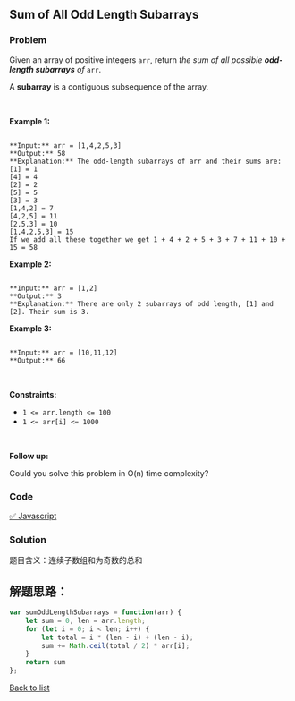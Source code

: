 Sum of All Odd Length Subarrays
---
### Problem
Given an array of positive integers `arr`, return *the sum of all possible **odd-length subarrays** of* `arr`.


A **subarray** is a contiguous subsequence of the array.


 


**Example 1:**



```

**Input:** arr = [1,4,2,5,3]
**Output:** 58
**Explanation:** The odd-length subarrays of arr and their sums are:
[1] = 1
[4] = 4
[2] = 2
[5] = 5
[3] = 3
[1,4,2] = 7
[4,2,5] = 11
[2,5,3] = 10
[1,4,2,5,3] = 15
If we add all these together we get 1 + 4 + 2 + 5 + 3 + 7 + 11 + 10 + 15 = 58
```

**Example 2:**



```

**Input:** arr = [1,2]
**Output:** 3
**Explanation:** There are only 2 subarrays of odd length, [1] and [2]. Their sum is 3.
```

**Example 3:**



```

**Input:** arr = [10,11,12]
**Output:** 66

```

 


**Constraints:**


* `1 <= arr.length <= 100`
* `1 <= arr[i] <= 1000`


 


**Follow up:**


Could you solve this problem in O(n) time complexity?


### Code
[✅ Javascript](./solution.js)
### Solution
题目含义：连续子数组和为奇数的总和

解题思路：
- 

```javascript
var sumOddLengthSubarrays = function(arr) {
    let sum = 0, len = arr.length;
    for (let i = 0; i < len; i++) {
        let total = i * (len - i) + (len - i);
        sum += Math.ceil(total / 2) * arr[i];
    }
    return sum
};
```

[Back to list](../README.md)